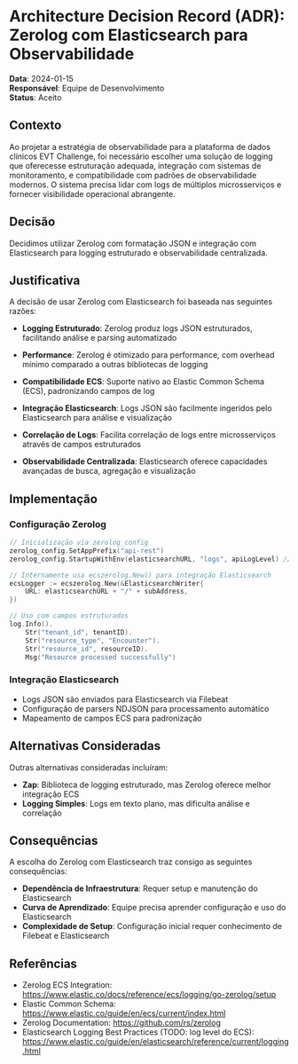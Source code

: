 # Architecture Decision Record (ADR): Zerolog com Elasticsearch para Observabilidade

**Data**: 2024-01-15  
**Responsável**: Equipe de Desenvolvimento  
**Status**: Aceito  

## Contexto

Ao projetar a estratégia de observabilidade para a plataforma de dados clínicos EVT Challenge, foi necessário escolher uma solução de logging que oferecesse estruturação adequada, integração com sistemas de monitoramento, e compatibilidade com padrões de observabilidade modernos. O sistema precisa lidar com logs de múltiplos microsserviços e fornecer visibilidade operacional abrangente.

## Decisão

Decidimos utilizar Zerolog com formatação JSON e integração com Elasticsearch para logging estruturado e observabilidade centralizada.

## Justificativa

A decisão de usar Zerolog com Elasticsearch foi baseada nas seguintes razões:

- **Logging Estruturado**: Zerolog produz logs JSON estruturados, facilitando análise e parsing automatizado
- **Performance**: Zerolog é otimizado para performance, com overhead mínimo comparado a outras bibliotecas de logging
- **Compatibilidade ECS**: Suporte nativo ao Elastic Common Schema (ECS), padronizando campos de log
- **Integração Elasticsearch**: Logs JSON são facilmente ingeridos pelo Elasticsearch para análise e visualização
- **Correlação de Logs**: Facilita correlação de logs entre microsserviços através de campos estruturados

- **Observabilidade Centralizada**: Elasticsearch oferece capacidades avançadas de busca, agregação e visualização

## Implementação

### Configuração Zerolog
```go
// Inicialização via zerolog_config
zerolog_config.SetAppPrefix("api-rest")
zerolog_config.StartupWithEnv(elasticsearchURL, "logs", apiLogLevel) // apiLogLevel é extraída de variável de ambiente

// Internamente usa ecszerolog.New() para integração Elasticsearch
ecsLogger := ecszerolog.New(&ElasticsearchWriter{
    URL: elasticsearchURL + "/" + subAddress,
})

// Uso com campos estruturados
log.Info().
    Str("tenant_id", tenantID).
    Str("resource_type", "Encounter").
    Str("resource_id", resourceID).
    Msg("Resource processed successfully")
```

### Integração Elasticsearch
- Logs JSON são enviados para Elasticsearch via Filebeat
- Configuração de parsers NDJSON para processamento automático
- Mapeamento de campos ECS para padronização

## Alternativas Consideradas

Outras alternativas consideradas incluíram:

- **Zap**: Biblioteca de logging estruturado, mas Zerolog oferece melhor integração ECS
- **Logging Simples**: Logs em texto plano, mas dificulta análise e correlação

## Consequências

A escolha do Zerolog com Elasticsearch traz consigo as seguintes consequências:

- **Dependência de Infraestrutura**: Requer setup e manutenção do Elasticsearch
- **Curva de Aprendizado**: Equipe precisa aprender configuração e uso do Elasticsearch
- **Complexidade de Setup**: Configuração inicial requer conhecimento de Filebeat e Elasticsearch

## Referências

- Zerolog ECS Integration: https://www.elastic.co/docs/reference/ecs/logging/go-zerolog/setup
- Elastic Common Schema: https://www.elastic.co/guide/en/ecs/current/index.html
- Zerolog Documentation: https://github.com/rs/zerolog
- Elasticsearch Logging Best Practices (TODO: log level do ECS): https://www.elastic.co/guide/en/elasticsearch/reference/current/logging.html
